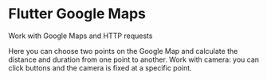 # Flutter Google Maps
 Work with Google Maps and HTTP requests
 
 Here you can choose two points on the Google Map and calculate the distance and duration from one point to another. Work with camera: you can click buttons and the camera is fixed at a specific point.

